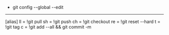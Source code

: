 - git config --global --edit

---

[alias]
ll = !git pull
sh = !git push
ch = !git checkout
re = !git reset --hard
t = !git tag
c = !git add --all && git commit -m
